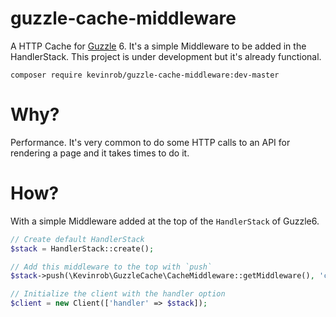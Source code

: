 # guzzle-cache-middleware
A HTTP Cache for [Guzzle](https://github.com/guzzle/guzzle) 6. It's a simple Middleware to be added in the HandlerStack.
This project is under development but it's already functional.

`composer require kevinrob/guzzle-cache-middleware:dev-master`

# Why?
Performance. It's very common to do some HTTP calls to an API for rendering a page and it takes times to do it.

# How?
With a simple Middleware added at the top of the `HandlerStack` of Guzzle6.

```php
// Create default HandlerStack
$stack = HandlerStack::create();

// Add this middleware to the top with `push`
$stack->push(\Kevinrob\GuzzleCache\CacheMiddleware::getMiddleware(), 'cache');

// Initialize the client with the handler option
$client = new Client(['handler' => $stack]);
```
